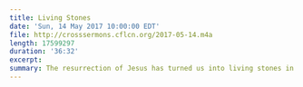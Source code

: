 ```yaml
---
title: Living Stones
date: 'Sun, 14 May 2017 10:00:00 EDT'
file: http://crosssermons.cflcn.org/2017-05-14.m4a
length: 17599297
duration: '36:32'
excerpt:
summary: The resurrection of Jesus has turned us into living stones in the temple of God.
---
```

